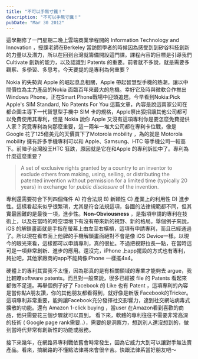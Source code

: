 ```yaml
---
title: "不可以手無寸鐵！"
description: "不可以手無寸鐵！"
pubDate: "Mar 30 2012"
---
```


這學期修了一門星期二晚上雲端商業學程開的 Information Technology and Innovation ，授課老師在Berkeley 當訪問學者的時候因為感受到到矽谷科技創新的力量以及潛力，所以在回到台灣就籌備開設這門課。課程內容的目標是引導我們 Cultivate 創新的能力，以及認識到 Patents 的重要。前者就不多說，就是需要多觀察、多學習、多思考。今天要提的是專利為何重要？

Nokia 的失勢與 Apple 的崛起息息相關，Apple 帶起智慧型手機的熱潮，讓以中間價位為主力產品的Nokia 面臨百年來最大的危機。幸好它及時與微軟合作推出 Windows Phone，正在Smart Phone戰場中迎頭追趕。今早看到Nokia:Pick Apple's SIM Standard, No Patents For You 這篇文章，內容是說這兩家公司在都企圖主導下一代智慧型手機中 SIM 卡的規格，Apple祭出狠招讓其他公司都可以免費使用其專利，但是 Nokia 說你 Apple 又沒有這項專利你是要怎麼免費提供人家？究竟專利為何那麼重要，這一兩年一堆大公司都在專利卡位戰，像是 Google 花了125億美元的天價買下了Motorola mobility ，為的就是 Motorola mobility 擁有許多手機專利可以和 Apple、Samsung、HTC 等手機公司一較高下。前陣子台灣股王HTC 狂跌，原因就是它在和Apple 的專利訴訟中了。專利為什麼這麼重要？

> A set of exclusive rights granted by a country to an inventor to exclude others from making, using, selling, or distributing the patented invention without permission for a limited time (typically 20 years) in exchange for _public disclosure_ of the invention.

專利還需要符合下列四個條件 A) 符合法規 B) 新穎性 C) 產業上的利用性 D) 進步性。這樣看起來似乎很繁瑣，尤其是符合法規這項，各國的法律規範都不同，但其實最困難的是最後一項，進步性。**Non-Obviousness** ，是指項申請的專利在技術上，以及在當時的時空環境下有沒有帶來新的視野、新的格局。舉個例子來說，iOS 的解鎖畫面就是手指在螢幕上由左至右橫槓，這項有申請專利，而且已經通過了。所以現在看市面上他牌的手機解鎖畫面絕對不會是像 iOS Device一樣。以現今的眼光來看，這樣都可以申請專利，真的很扯。不過把視野拉長一點，在當時這可是一項非常創新、進步的應用。還沒完，iPhone 上app擺設的方式也有專利，夠扯吧，其他家廠商的app不能夠像iPhone 一樣擺4x4。

硬體上的專利其實我不太懂，因為那真的是有相關領域的專業才能夠去 argue，我比較瞭software patents。而且對一般來說，很多已經被 file 的 Patents 看起來都微不足道。再舉個例子好了 Facebook 的 Like 也有 Patent ，這項專利的內容是當你點A朋友讚，你的其他朋友都看得到，就好像是新版 Facebook的Tricker。這項專利非常重要，能夠讓Facebook充分發揮社交影響力，達到社交網站病毒式擴散的功能。還有 Amazon 1-click buying ，當user 在Amazon看到喜歡的商品，他只需要花三個步驟就可以買到。 看下來，軟體的專利往往不需要非常高深的技術 ( Google page rank需要..），需要的是洞察力，想到別人還沒想到的，做到當時代非常有創新性的功能或服務。

接下來幾年，在網路界專利戰依舊會時常發生，因為它威力大到可以讓對手無法賣產品。看來，搞網路的不懂點法律將來會很辛苦。快跟法律系當好朋友吧～
